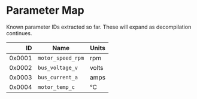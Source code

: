 # Parameter Map

Known parameter IDs extracted so far.  These will expand as decompilation
continues.

| ID   | Name             | Units |
|-----:|------------------|-------|
|0x0001|`motor_speed_rpm` | rpm   |
|0x0002|`bus_voltage_v`   | volts |
|0x0003|`bus_current_a`   | amps  |
|0x0004|`motor_temp_c`   | °C    |

